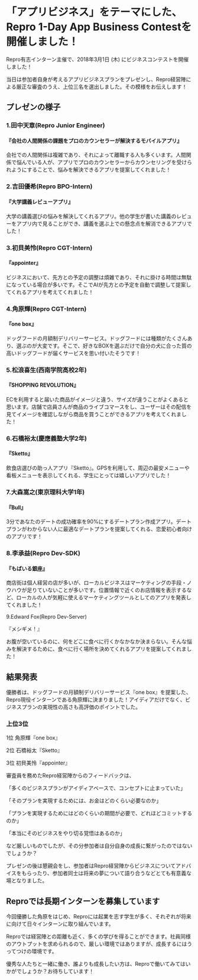 # 「アプリビジネス」をテーマにした、Repro 1-Day App Business Contestを開催しました！

Repro有志インターン主催で、2018年3月1日 (木) にビジネスコンテストを開催しました！

当日は参加者自身が考えるアプリビジネスプランをプレゼンし、Repro経営陣による厳正な審査のうえ、上位三名を選出しました。その模様をお伝えします！

## プレゼンの様子

### 1.田中天章(Repro Junior Engineer)

#### 『会社の人間関係の課題をプロのカウンセラーが解決するモバイルアプリ』

会社での人間関係は複雑であり、それによって離職する人も多くいます。人間関係で悩んでいる人が、アプリでプロのカウンセラーからカウンセリングを受けられようにすることで、悩みを解決できるアプリを提案してくれました！

### 2.吉田優希(Repro BPO-Intern)

#### 『大学講義レビューアプリ』

大学の講義選びの悩みを解決してくれるアプリ。他の学生が書いた講義のレビューをアプリ内で見ることができ、講義を選ぶ上での懸念点を解消できるアプリでした！

### 3.初貝美怜(Repro CGT-Intern)

#### 『appointer』

ビジネスにおいて、先方との予定の調整は煩雑であり、それに掛ける時間は無駄になっている場合が多いです。そこでAIが先方との予定を自動で調整して提案してくれるアプリを考えてくれました！

### 4.角原輝(Repro CGT-Intern)

#### 『one box』

ドッグフードの月額制デリバリーサービス。ドッグフードには種類がたくさんあり、選ぶのが大変です。そこで、好きなBOXを選ぶだけで自分の犬に合った質の高いドッグフードが届くサービスを思い付いたそうです！

### 5.松浪喜生(西南学院高校2年)

#### 『SHOPPING REVOLUTION』

ECを利用すると届いた商品がイメージと違う、サイズが違うことがよくあると思います。店舗で店員さんが商品のライブコマースをし、ユーザーはその配信を見てイメージを確認しながら商品を買うことができるアプリを考えてくれました！

### 6.石橋裕太(慶應義塾大学2年)

#### 『Sketto』

飲食店選びの助っ人アプリ『Sketto』。GPSを利用して、周辺の最安メニューや看板メニューを表示してくれる、学生にとっては嬉しいアプリでした！

### 7.大森嵩之(東京理科大学1年)
#### 『Bull』

3分であなたのデートの成功確率を90%にするデートプラン作成アプリ。デートプランがわからない人に最適なデートプランを提案してくれる、恋愛初心者向けのアプリです！

### 8.李承益(Repro Dev-SDK)

#### 『もばいる銀座』

商店街は個人経営の店が多いが、ローカルビジネスはマーケティングの手段・ノウハウが足りていないことが多いです。位置情報で近くのお店情報を表示するなど、ローカルの人が気軽に使えるマーケティングツールとしてのアプリを発表してくれました！

9.Edward Fox(Repro Dev-Server)

『メシギメ！』

お腹が空いているのに、何をどこに食べに行くかなかなか決まらない。そんな悩みを解決するために、食べに行く場所を決めてくれるアプリを提案してくれました！


## 結果発表

優勝者は、ドッグフードの月額制デリバリーサービス『one box』を提案した、Repro現役インターンである角原輝に決まりました！アイディアだけでなく、ビジネスプランの実現性の高さも高評価のポイントでした。


### 上位3位

1位 角原輝『one box』

2位 石橋裕太『Sketto』

3位 初貝美怜『appointer』



審査員を務めたRepro経営陣からのフィードバックは、

「多くのビジネスプランがアイディアベースで、コンセプトに止まっていた」

「そのプランを実現するためには、お金はどのくらい必要なのか」

「プランを実現するためにはどのくらいの期間が必要で、どれほどコミットするのか」

「本当にそのビジネスをやり切る覚悟はあるのか」

など厳しいものでしたが、その分参加者は自分自身の成長に繋がったのではないでしょうか？

プレゼンの後は懇親会をし、参加者はRepro経営陣からビジネスについてアドバイスをもらったり、参加者同士は将来の夢について語り合うなどとても有意義な場となりました。


## Reproでは長期インターンを募集しています

今回優勝した角原をはじめ、Reproには起業を志す学生が多く、それぞれが将来に向けて日々インターンに取り組んでいます。

Reproでは経営陣との距離も近く、多くの学びを得ることができます。社員同様のアウトプットを求められるので、厳しい環境ではありますが、成長するにはうってつけの環境です。

優秀な人たちと一緒に働き、誰よりも成長したい方は、Reproで働いてみてはいかがでしょうか？お待ちしています！

